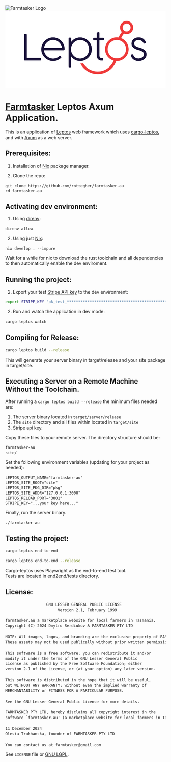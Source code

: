 <picture>
    <source srcset="https://raw.githubusercontent.com/rotteegher/farmtasker-au/master/public/main_logo.svg" media="(prefers-color-scheme: dark)">
    <img src="https://raw.githubusercontent.com/rotteegher/farmtasker-au/master/public/main_logo.svg" alt="Farmtasker Logo">
</picture>
<picture>
    <source srcset="https://raw.githubusercontent.com/leptos-rs/leptos/main/docs/logos/Leptos_logo_Solid_White.svg" media="(prefers-color-scheme: dark)">
    <img src="https://raw.githubusercontent.com/leptos-rs/leptos/main/docs/logos/Leptos_logo_RGB.svg" alt="Leptos Logo">
</picture>

# [Farmtasker](https://farmtasker.au) Leptos Axum Application.

This is an application of [Leptos](https://github.com/leptos-rs/leptos) web framework which uses [cargo-leptos](https://github.com/akesson/cargo-leptos), and with [Axum](https://github.com/tokio-rs/axum) as a web server.

## Prerequisites:

1. Installation of [Nix](https://nixos.org/download/) package manager.

2. Clone the repo:
```
git clone https://github.com/rottegher/farmtasker-au
cd farmtasker-au
```

## Activating dev environment:

1. Using [direnv](https://direnv.net/):
```bash
direnv allow
```

2. Using just [Nix](https://nixos.org/download):
```
nix develop . --impure
```

Wait for a while for nix to download the rust toolchain and all dependencies to then automatically enable the dev enviroment.

## Running the project:

2. Export your test [Stripe API key](https://dashboard.stripe.com/test/apikeys) to the dev environment:
```bash
export STRIPE_KEY "pk_test_***************************************************************************************************"
```

2. Run and watch the application in dev mode:
```bash
cargo leptos watch
```

## Compiling for Release:
```bash
cargo leptos build --release
```

This will generate your server binary in target/release and your site package in target/site.

## Executing a Server on a Remote Machine Without the Toolchain.

After running a `cargo leptos build --release` the minimum files needed are:

1. The server binary located in `target/server/release`
2. The `site` directory and all files within located in `target/site`
3. Stripe api key.

Copy these files to your remote server. The directory structure should be:
```text
farmtasker-au
site/
```
Set the following environment variables (updating for your project as needed):
```text
LEPTOS_OUTPUT_NAME="farmtasker-au"
LEPTOS_SITE_ROOT="site"
LEPTOS_SITE_PKG_DIR="pkg"
LEPTOS_SITE_ADDR="127.0.0.1:3000"
LEPTOS_RELOAD_PORT="3001"
STRIPE_KEY="...your key here..."
```

Finally, run the server binary.
```
./farmtasker-au
```

## Testing the project:
```bash
cargo leptos end-to-end
```

```bash
cargo leptos end-to-end --release
```

Cargo-leptos uses Playwright as the end-to-end test tool.  
Tests are located in end2end/tests directory.

## License:
```txt
                  GNU LESSER GENERAL PUBLIC LICENSE
                       Version 2.1, February 1999

farmtasker.au a marketplace website for local farmers in Tasmania.
Copyright (C) 2024 Dmytro Serdiukov & FARMTASKER PTY LTD

NOTE: All images, logos, and branding are the exclusive property of FARMTASKER PTY LTD and are not covered by the open-source license.
These assets may not be used publically without prior written permission.

This software is a free software; you can redistribute it and/or
modify it under the terms of the GNU Lesser General Public
License as published by the Free Software Foundation; either
version 2.1 of the License, or (at your option) any later version.

This software is distributed in the hope that it will be useful,
but WITHOUT ANY WARRANTY; without even the implied warranty of
MERCHANTABILITY or FITNESS FOR A PARTICULAR PURPOSE.

See the GNU Lesser General Public License for more details.

FARMTASKER PTY LTD, hereby disclaims all copyright interest in the
software `farmtasker.au' (a marketplace website for local farmers in Tasmania) written by Dmytro Serdiukov.

11 December 2024
Olesia Trukhanska, founder of FARMTASKER PTY LTD

You can contact us at farmtasker@gmail.com
```
See `LICENSE` file or [GNU LGPL](https://www.gnu.org/licenses/old-licenses/lgpl-2.1.html).



